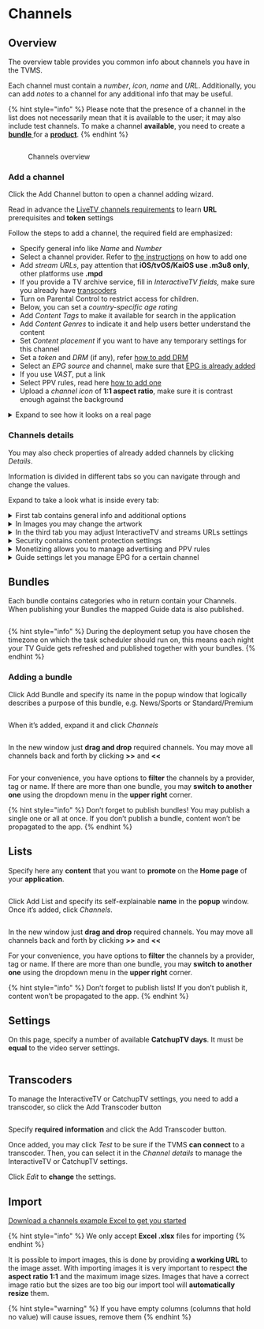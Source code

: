 # Channels

## Overview

The overview table provides you common info about channels you have in the TVMS.

Each channel must contain a _number_, _icon_, _name_ and _URL_. Additionally, you can add _notes_ to a channel for any additional info that may be useful.

{% hint style="info" %}
Please note that the presence of a channel in the list does not necessarily mean that it is available to the user; it may also include test channels. To make a channel **available**, you need to create a [**bundle** ](https://mwaretv.atlassian.net/wiki/spaces/TM/pages/46071839)for a [**product**](https://mwaretv.atlassian.net/wiki/spaces/TM/pages/46563550).
{% endhint %}

<figure><img src="../../.gitbook/assets/Без имени.png" alt=""><figcaption><p>Channels overview</p></figcaption></figure>

### Add a channel

Click the Add Channel button to open a channel adding wizard.

Read in advance the [LiveTV channels requirements](https://mwaretv.atlassian.net/wiki/pages/createpage.action?spaceKey=TM\&title=LiveTV%20Channels\&linkCreation=true\&fromPageId=45645827) to learn **URL** prerequisites and **token** settings

Follow the steps to add a channel, the required field are emphasized:

* Specify general info like _Name_ and _Number_
* Select a channel provider. Refer to [the instructions](https://mwaretv.atlassian.net/wiki/spaces/TM/pages/46170384) on how to add one
* Add _stream URLs_, pay attention that **iOS/tvOS/KaiOS use .m3u8 only**, other platforms use **.mpd**
* If you provide a TV archive service, fill in _InteractiveTV fields,_ make sure you already have [transcoders](https://mwaretv.atlassian.net/wiki/spaces/TM/pages/46170185)
* Turn on Parental Control to restrict access for children.
* Below, you can set a _country-specific age rating_
* Add _Content Tags_ to make it available for search in the application
* Add _Content Genres_ to indicate it and help users better understand the content
* Set _Content placement_ if you want to have any temporary settings for this channel
* Set a _token_ and _DRM_ (if any), refer [how to add DRM](https://mwaretv.atlassian.net/wiki/spaces/TM/pages/45645893)
* Select an _EPG source_ and channel, make sure that [EPG is already added](https://mwaretv.atlassian.net/wiki/spaces/TM/pages/45580299)
* If you use _VAST_, put a link
* Select PPV rules, read here [how to add one](https://mwaretv.atlassian.net/wiki/spaces/TM/pages/46170145)
* Upload a _channel icon_ of **1:1 aspect ratio**, make sure it is contrast enough against the background

<details>

<summary>Expand to see how it looks on a real page</summary>

![](<../../.gitbook/assets/Без имени (4).png>)

</details>

### Channels details

You may also check properties of already added channels by clicking _Details_.

Information is divided in different tabs so you can navigate through and change the values.

Expand to take a look what is inside every tab:

<details>

<summary>First tab contains general info and additional options</summary>

<img src="../../.gitbook/assets/Channels details.png" alt="" data-size="original">

</details>

<details>

<summary>In Images you may change the artwork</summary>

<img src="../../.gitbook/assets/Channels details Images.png" alt="" data-size="original">

</details>

<details>

<summary>In the third tab you may adjust InteractiveTV and streams URLs settings</summary>

<img src="../../.gitbook/assets/Channels details Streams.png" alt="" data-size="original">

</details>

<details>

<summary>Security contains content protection settings</summary>

<img src="../../.gitbook/assets/Channels details Security.png" alt="" data-size="original">

</details>

<details>

<summary>Monetizing allows you to manage advertising and PPV rules</summary>

<img src="../../.gitbook/assets/Channels details Monetizing.png" alt="" data-size="original">

</details>

<details>

<summary>Guide settings let you manage EPG for a certain channel</summary>

<img src="../../.gitbook/assets/Channels details Guide.png" alt="" data-size="original">

</details>

## Bundles

Each bundle contains categories who in return contain your Channels. When publishing your Bundles the mapped Guide data is also published.

<figure><img src="../../.gitbook/assets/Без имени (50).png" alt=""><figcaption></figcaption></figure>

{% hint style="info" %}
During the deployment setup you have chosen the timezone on which the task scheduler should run on, this means each night your TV Guide gets refreshed and published together with your bundles.
{% endhint %}



### Adding a bundle

Click Add Bundle and specify its name in the popup window that logically describes a purpose of this bundle, e.g. News/Sports or Standard/Premium

<figure><img src="../../.gitbook/assets/Без имени (51).png" alt=""><figcaption></figcaption></figure>

When it’s added, expand it and click _Channels_

<figure><img src="../../.gitbook/assets/Без имени (52).png" alt=""><figcaption></figcaption></figure>

In the new window just **drag and drop** required channels. You may move all channels back and forth by clicking **>>** and **<<**

<figure><img src="../../.gitbook/assets/Без имени (53).png" alt=""><figcaption></figcaption></figure>

For your convenience, you have options to **filter** the channels by a provider, tag or name. If there are more than one bundle, you may **switch to another one** using the dropdown menu in the **upper right** corner.

{% hint style="info" %}
Don’t forget to publish bundles! You may publish a single one or all at once. If you don’t publish a bundle, content won’t be propagated to the app.
{% endhint %}



## Lists

Specify here any **content** that you want to **promote** on the **Home page** of your **application**.

<figure><img src="../../.gitbook/assets/Без имени (54).png" alt=""><figcaption></figcaption></figure>

Click Add List and specify its self-explainable **name** in the **popup** window. Once it’s added, click _Channels_.

<figure><img src="../../.gitbook/assets/Без имени (55).png" alt=""><figcaption></figcaption></figure>

In the new window just **drag and drop** required channels. You may move all channels back and forth by clicking **>>** and **<<**

For your convenience, you have options to **filter** the channels by a provider, tag or name. If there are more than one bundle, you may **switch to another one** using the dropdown menu in the **upper right** corner.

{% hint style="info" %}
Don’t forget to publish lists! If you don’t publish it, content won’t be propagated to the app.
{% endhint %}



## Settings

On this page, specify a number of available **CatchupTV days**. It must be **equal** to the video server settings.

<figure><img src="../../.gitbook/assets/Без имени (56).png" alt=""><figcaption></figcaption></figure>



## Transcoders

To manage the InteractiveTV or CatchupTV settings, you need to add a transcoder, so click the Add Transcoder button

<figure><img src="../../.gitbook/assets/Без имени (57).png" alt=""><figcaption></figcaption></figure>

Specify **required information** and click the Add Transcoder button.

Once added, you may click _Test_ to be sure if the TVMS **can connect** to a transcoder. Then, you can select it in the _Channel details_ to manage the InteractiveTV or CatchupTV settings.

Click _Edit_ to **change** the settings.



## Import

[Download a channels example Excel to get you started](https://cloudtv.akamaized.net/donotremove/tvms/examples/Excels/Channels_.xlsx)

{% hint style="info" %}
We only accept **Excel .xlsx** files for importing
{% endhint %}

It is possible to import images, this is done by providing **a working URL** to the image asset. With importing images it is very important to respect **the aspect ratio 1:1** and the maximum image sizes. Images that have a correct image ratio but the sizes are too big our import tool will **automatically resize** them.

{% hint style="warning" %}
If you have empty columns (columns that hold no value) will cause issues, remove them
{% endhint %}

